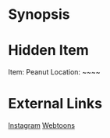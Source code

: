 # Synopsis


# Hidden Item
Item: Peanut 
Location: ~~~~

# External Links
[Instagram](https://www.instagram.com/p/CA_ax5OjTHy/)
[Webtoons]()
